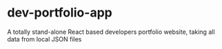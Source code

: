 # dev-portfolio-app
A totally stand-alone React based developers portfolio website, taking all data from local JSON files 
